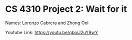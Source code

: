 CS 4310 Project 2: Wait for it
==============================
Names: Lorenzo Cabrera and Zhong Ooi

Youtube Link: https://youtu.be/qboiJ2uY9wY

